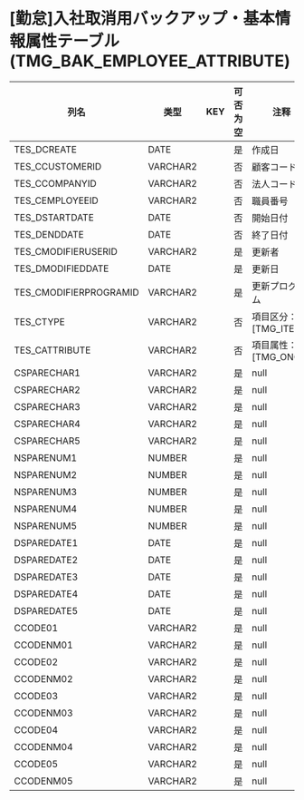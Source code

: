 # [勤怠]入社取消用バックアップ・基本情報属性テーブル(TMG_BAK_EMPLOYEE_ATTRIBUTE)
| 列名   | 类型   | KEY  | 可否为空 | 注释   |
| ---- | ---- | ---- | ---- | ---- |
|TES_DCREATE|DATE||是|作成日|
|TES_CCUSTOMERID|VARCHAR2||否|顧客コード|
|TES_CCOMPANYID|VARCHAR2||否|法人コード|
|TES_CEMPLOYEEID|VARCHAR2||否|職員番号|
|TES_DSTARTDATE|DATE||否|開始日付|
|TES_DENDDATE|DATE||否|終了日付|
|TES_CMODIFIERUSERID|VARCHAR2||是|更新者|
|TES_DMODIFIEDDATE|DATE||是|更新日|
|TES_CMODIFIERPROGRAMID|VARCHAR2||是|更新プログラム|
|TES_CTYPE|VARCHAR2||否|項目区分：[TMG_ITEMS|EFFORT][TMG_ITEMS|DUTYHOURS][TMG_ITEMS|DAYNIGHT]|
|TES_CATTRIBUTE|VARCHAR2||否|項目属性：[TMG_ONOFF|0][TMG_ONOFF|1]|
|CSPARECHAR1|VARCHAR2||是|null|
|CSPARECHAR2|VARCHAR2||是|null|
|CSPARECHAR3|VARCHAR2||是|null|
|CSPARECHAR4|VARCHAR2||是|null|
|CSPARECHAR5|VARCHAR2||是|null|
|NSPARENUM1|NUMBER||是|null|
|NSPARENUM2|NUMBER||是|null|
|NSPARENUM3|NUMBER||是|null|
|NSPARENUM4|NUMBER||是|null|
|NSPARENUM5|NUMBER||是|null|
|DSPAREDATE1|DATE||是|null|
|DSPAREDATE2|DATE||是|null|
|DSPAREDATE3|DATE||是|null|
|DSPAREDATE4|DATE||是|null|
|DSPAREDATE5|DATE||是|null|
|CCODE01|VARCHAR2||是|null|
|CCODENM01|VARCHAR2||是|null|
|CCODE02|VARCHAR2||是|null|
|CCODENM02|VARCHAR2||是|null|
|CCODE03|VARCHAR2||是|null|
|CCODENM03|VARCHAR2||是|null|
|CCODE04|VARCHAR2||是|null|
|CCODENM04|VARCHAR2||是|null|
|CCODE05|VARCHAR2||是|null|
|CCODENM05|VARCHAR2||是|null|

